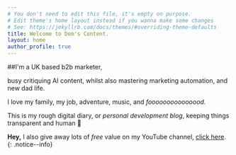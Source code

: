 ```yaml
---
# You don't need to edit this file, it's empty on purpose.
# Edit theme's home layout instead if you wanna make some changes
# See: https://jekyllrb.com/docs/themes/#overriding-theme-defaults
title: Welcome to Dom's Content.
layout: home
author_profile: true
---
```


##I'm a UK based b2b marketer, 

busy critiquing AI content, whilst also mastering marketing automation, and new dad life. 

I love my family, my job, adventure, music, and *fooooooooooooood.*

This is my rough digital diary, or *personal development blog*, keeping things transparent and human 🧘

  **Hey,** I also give away lots of *free* value on my YouTube channel, [click here](https://youtube.com/@doms-content). 
  {: .notice--info}
  

